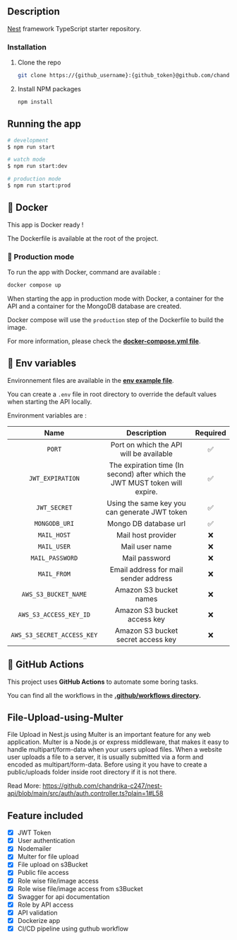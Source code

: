 ## Description

[Nest](https://github.com/nestjs/nest) framework TypeScript starter repository.

### Installation

1. Clone the repo
   ```sh
   git clone https://{github_username}:{github_token}@github.com/chandrika-c247/nest-api.git
   ```
2. Install NPM packages
   ```sh
   npm install
   ```


## Running the app

```bash
# development
$ npm run start

# watch mode
$ npm run start:dev

# production mode
$ npm run start:prod
```

## <a name="docker">🐳 Docker</a>

This app is Docker ready !

The Dockerfile is available at the root of the project.

### 🚀 Production mode

To run the app with Docker, command are available :

```bash
docker compose up
```
When starting the app in production mode with Docker, a container for the API and a container for the MongoDB database are created.

Docker compose will use the `production` step of the Dockerfile to build the image.

For more information, please check the **[docker-compose.yml file](https://github.com/chandrika-c247/nest-api/blob/main/docker-compose.yml)**.


## <a name="env-variables">🌿 Env variables</a>

Environnement files are available in the **[env example file](https://github.com/chandrika-c247/nest-api/blob/main/.env.example)**.

You can create a `.env` file in root directory to override the default values when starting the API locally.

Environment variables are :

|        Name         |               Description               | Required |
|:-------------------:|:---------------------------------------:|:--------:|
|       `PORT`        | Port on which the API will be available |    ✅     |
|  `JWT_EXPIRATION`   | The expiration time (In second) after which the JWT MUST token will expire.  |    ✅     |
|    `JWT_SECRET`     | Using the same key you can generate JWT token |    ✅     |
|    `MONGODB_URI`    | Mongo DB database url                   |    ✅     |
|     `MAIL_HOST`     | Mail host provider                      |    ❌     |
|    `MAIL_USER`      | Mail user name                          |    ❌     |
|  `MAIL_PASSWORD`    | Mail password                           |    ❌     |
|    `MAIL_FROM`      | Email address for mail sender address   |    ❌     |
|`AWS_S3_BUCKET_NAME` | Amazon S3 bucket names                  |    ❌     |
|`AWS_S3_ACCESS_KEY_ID`| Amazon S3 bucket access key            |    ❌     |
|`AWS_S3_SECRET_ACCESS_KEY`| Amazon S3 bucket secret access key |    ❌     |

## <a name="github-actions">🐙 GitHub Actions</a>

This project uses **GitHub Actions** to automate some boring tasks.

You can find all the workflows in the **[.github/workflows directory](https://github.com/chandrika-c247/nest-api/tree/main/.github/workflows).**

## File-Upload-using-Multer
File Upload in Nest.js using Multer is an important feature for any web application. Multer is a Node.js or express middleware, that makes it easy to handle multipart/form-data when your users upload files. When a website user uploads a file to a server, it is usually submitted via a form and encoded as multipart/form-data. Before using it you have to create a public/uploads folder inside root directory if it is not there.

Read More: https://github.com/chandrika-c247/nest-api/blob/main/src/auth/auth.controller.ts?plain=1#L58

<!-- ROADMAP -->
## Feature included

- [x] JWT Token
- [x] User authentication
- [x] Nodemailer
- [x] Multer for file upload
- [x] File upload on s3Bucket
- [x] Public file access
- [x] Role wise file/image access
- [x] Role wise file/image access from s3Bucket
- [x] Swagger for api documentation
- [x] Role by API access
- [x] API validation
- [x] Dockerize app
- [x] CI/CD pipeline using guthub workflow
